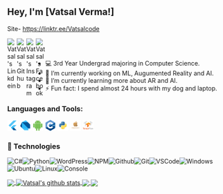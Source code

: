 ## Hey, I'm [Vatsal Verma!] 


Site- https://linktr.ee/Vatsalcode 
 
<a href="https://www.linkedin.com/in/vatsal-verma22/">
  <img align="left" alt="Vatsal's Linkdein" width="22px" src="https://cdn.jsdelivr.net/npm/simple-icons@v3/icons/linkedin.svg" />
</a>
<a href="https://github.com/vatsalcode">
  <img align="left" alt="Vatsal's Github" width="22px" src="https://cdn.jsdelivr.net/npm/simple-icons@v3/icons/github.svg" />

<a href="https://www.instagram.com/whovatsal/?hl=en">
  <img align="left" alt="Vatsal's Instagram" width="22px" src="https://cdn.jsdelivr.net/npm/simple-icons@v3/icons/instagram.svg" />
</a>
<a href="https://www.facebook.com/vatsal.vtsu/">
  <img align="left" alt="Vatsal's Facebook" width="22px" src="https://cdn.jsdelivr.net/npm/simple-icons@v3/icons/facebook.svg" />
</a>

<br/>
<br/>


- 💻 3rd Year Undergrad majoring in Computer Science.
- 🔭 I’m currently working on ML, Augumented Reality and AI.
- 🌱 I’m currently learning more about AR and AI.
- ⚡ Fun fact: I spend almost 24 hours with my dog and laptop.



### Languages and Tools:  

<code><img height="25" src="https://raw.githubusercontent.com/github/explore/80688e429a7d4ef2fca1e82350fe8e3517d3494d/topics/flutter/flutter.png"></code>
<code><img height="25" src="https://raw.githubusercontent.com/github/explore/80688e429a7d4ef2fca1e82350fe8e3517d3494d/topics/dart/dart.png"></code>
<code><img height="25" src="https://raw.githubusercontent.com/github/explore/80688e429a7d4ef2fca1e82350fe8e3517d3494d/topics/android/android.png"></code>
<code><img height="25" src="https://raw.githubusercontent.com/github/explore/80688e429a7d4ef2fca1e82350fe8e3517d3494d/topics/cpp/cpp.png"></code>
<code><img height="25" src="https://raw.githubusercontent.com/github/explore/80688e429a7d4ef2fca1e82350fe8e3517d3494d/topics/python/python.png"></code>
<code><img height="25" src="https://raw.githubusercontent.com/github/explore/80688e429a7d4ef2fca1e82350fe8e3517d3494d/topics/objective-c/objective-c.png"></code> 
<code><img height="25" src="https://raw.githubusercontent.com/github/explore/80688e429a7d4ef2fca1e82350fe8e3517d3494d/topics/tensorflow/tensorflow.png"></code> 

### 🔧 Technologies
![C#](https://img.icons8.com/color/25/000000/c-sharp-logo.png)![Python](https://img.icons8.com/color/30/000000/python.png)![WordPress](https://img.icons8.com/color/25/wordpress.png)![NPM](https://img.icons8.com/color/25/npm.png)![Github](https://img.icons8.com/material-outlined/25/github.png)![Git](https://img.icons8.com/color/25/git.png)![VSCode](https://img.icons8.com/color/25/visual-studio-code-2019.png)![Windows](https://img.icons8.com/color/30/windows-10.png)![Ubuntu](https://img.icons8.com/color/30/ubuntu--v1.png)![Linux](https://img.icons8.com/color/30/linux.png)![Console](https://img.icons8.com/color/30/console.png)

<a href="https://github.com/vatsalcode">
  <img align="center" src="https://github-readme-stats.vercel.app/api/top-langs/?username=vatsalcode&theme=light&hide_langs_below=1" />
</a>
<a href="https://github.com/vatsalcode">
 <img align="center" src="https://github-readme-stats.vercel.app/api?username=vatsalcode&show_icons=true&theme=light&line_height=27" alt="Vatsal's github stats"/>
</a>
<a href="https://github.com/vatsalcode/Sorting-Algo-visulizer">
  <img align="center" src="https://github-readme-stats.vercel.app/api/pin/?username=vatsalcode&repo=Sorting-Algo-visulizer&theme=light" />
</a>
<a href="https://github.com/vatsalcode/Codeshow-100days_of_code">
 <img align="center" src="https://github-readme-stats.vercel.app/api/pin/?username=vatsalcode&repo=Codeshow-100days_of_code&theme=light" />
</a>
<div align="center">

</div>

